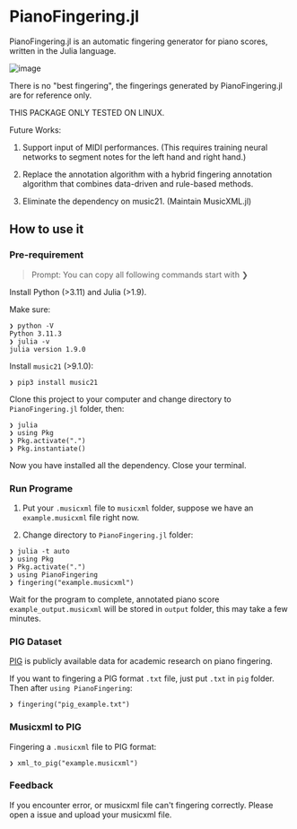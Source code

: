 # PianoFingering.jl

PianoFingering.jl is an automatic fingering generator for piano scores, written in the Julia language.

![image](./example.png)

There is no "best fingering", the fingerings generated by PianoFingering.jl are for reference only.

THIS PACKAGE ONLY TESTED ON LINUX.

Future Works:

1. Support input of MIDI performances. (This requires training neural networks to segment notes for the left hand and right hand.)

2. Replace the annotation algorithm with a hybrid fingering annotation algorithm that combines data-driven and rule-based methods.

3. Eliminate the dependency on music21. (Maintain MusicXML.jl)

## How to use it

### Pre-requirement

> Prompt: You can copy all following commands start with ❯ 

Install Python (>3.11) and Julia (>1.9). 

Make sure:

``` shell
❯ python -V
Python 3.11.3
❯ julia -v
julia version 1.9.0
```

Install `music21` (>9.1.0):

``` shell
❯ pip3 install music21
```

Clone this project to your computer and change directory to `PianoFingering.jl` folder, then:

``` shell
❯ julia
❯ using Pkg
❯ Pkg.activate(".")
❯ Pkg.instantiate()
```

Now you have installed all the dependency. Close your terminal.

### Run Programe

1. Put your `.musicxml` file to `musicxml` folder, suppose we have an `example.musicxml` file right now.

2. Change directory to `PianoFingering.jl` folder:

``` shell
❯ julia -t auto
❯ using Pkg
❯ Pkg.activate(".")
❯ using PianoFingering
❯ fingering("example.musicxml")
```

Wait for the program to complete, annotated piano score `example_output.musicxml` will be stored in `output` folder, this may take a few minutes.

### PIG Dataset

[PIG](https://beam.kisarazu.ac.jp/~saito/research/PianoFingeringDataset/) is publicly available data for academic research on piano fingering.

If you want to fingering a PIG format `.txt` file, just put `.txt` in `pig` folder. Then after `using PianoFingering`:

``` shell
❯ fingering("pig_example.txt")
```

### Musicxml to PIG

Fingering a `.musicxml` file to PIG format:
``` shell
❯ xml_to_pig("example.musicxml")
```

### Feedback

If you encounter error, or musicxml file can't fingering correctly. Please open a issue and upload your musicxml file.
